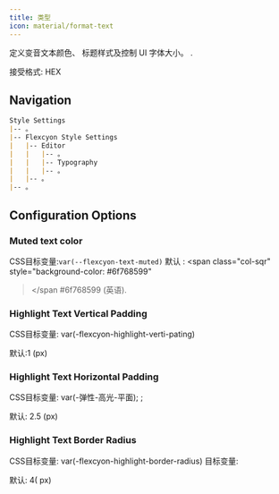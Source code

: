 ```yaml
---
title: 类型
icon: material/format-text
---
```


定义变音文本颜色、 标题样式及控制 UI
字体大小。
.

接受格式: HEX

## Navigation

```md
Style Settings
|-- 。
|-- Flexcyon Style Settings
|   |-- Editor
|   |   |-- 。
|   |   |-- Typography
|   |   |-- 。
|   |-- 。
|-- 。
```

## Configuration Options

### Muted text color

CSS目标变量:`var(--flexcyon-text-muted)`
默认 :
<span class="col-sqr" style="background-color: #6f768599"
></span
>#6f768599 (英语).

### Highlight Text Vertical Padding

CSS目标变量: var(-flexcyon-highlight-verti-pating)

默认:1 (px)

### Highlight Text Horizontal Padding

CSS目标变量: var(-弹性-高光-平面);
;

默认: 2.5 (px)

### Highlight Text Border Radius

CSS目标变量: var(-flexcyon-highlight-border-radius) 目标变量:

默认: 4( px)
